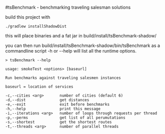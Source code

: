 #tsBenchmark - benchmarking traveling salesman solutions

build this project with 
```
./gradlew installShadowDist
```
this will place binaries and a fat jar in build/install/tsBenchmark-shadow/

you can then run build/install/tsBenchmark-shadow/bin/tsBenchmark as a commandline script  -h or --help will list all the runtime options.

```
> tsBenchmark --help 

usage: smokeTest <options> [baseurl]

Run benchmarks against traveling salesmen instances

baseurl = location of services

-c,--cities <arg>       number of cities (default 6)
-d,--dist               get distances
-e,--exit               exit before benchmarks
-h,--help               print this message
-i,--iterations <arg>   number of loops through requests per thread
-p,--perms              get list of all perumutations
-s,--shortest           get the shortest routes
-t,--threads <arg>      number of parallel threads
```

